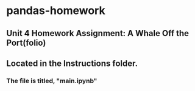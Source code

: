 # pandas-homework
## Unit 4 Homework Assignment: A Whale Off the Port(folio)
## Located in the Instructions folder.  
### The file is titled, "main.ipynb"
